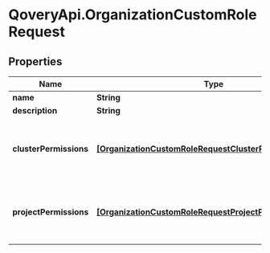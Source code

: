 # QoveryApi.OrganizationCustomRoleRequest

## Properties

Name | Type | Description | Notes
------------ | ------------- | ------------- | -------------
**name** | **String** |  | 
**description** | **String** |  | [optional] 
**clusterPermissions** | [**[OrganizationCustomRoleRequestClusterPermissionsInner]**](OrganizationCustomRoleRequestClusterPermissionsInner.md) | Should contain an entry for every existing cluster | 
**projectPermissions** | [**[OrganizationCustomRoleRequestProjectPermissionsInner]**](OrganizationCustomRoleRequestProjectPermissionsInner.md) | Should contain an entry for every existing project | 


